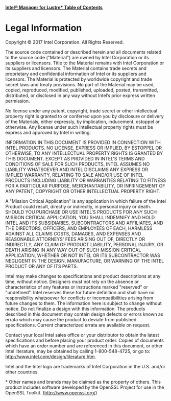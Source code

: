 <a href="../README.md">**Intel® Manager for Lustre\* Table of Contents**</a>
# <a id="15.0"></a>Legal Information

Copyright © 2017 Intel Corporation. All Rights Reserved.

The source code contained or described herein and all documents related to the source code ("Material") are owned by Intel Corporation or its suppliers or licensors. Title to the Material remains with Intel Corporation or its suppliers and licensors. The Material contains trade secrets and proprietary and confidential information of Intel or its suppliers and licensors. The Material is protected by worldwide copyright and trade secret laws and treaty provisions. No part of the Material may be used, copied, reproduced, modified, published, uploaded, posted, transmitted, distributed, or disclosed in any way without Intel’s prior express written permission.

No license under any patent, copyright, trade secret or other intellectual property right is granted to or conferred upon you by disclosure or delivery of the Materials, either expressly, by implication, inducement, estoppel or otherwise. Any license under such intellectual property rights must be express and approved by Intel in writing.

INFORMATION IN THIS DOCUMENT IS PROVIDED IN CONNECTION WITH INTEL PRODUCTS. NO LICENSE, EXPRESS OR IMPLIED, BY ESTOPPEL OR OTHERWISE, TO ANY INTELLECTUAL PROPERTY RIGHTS IS GRANTED BY THIS DOCUMENT. EXCEPT AS PROVIDED IN INTEL'S TERMS AND CONDITIONS OF SALE FOR SUCH PRODUCTS, INTEL ASSUMES NO LIABILITY WHATSOEVER AND INTEL DISCLAIMS ANY EXPRESS OR IMPLIED WARRANTY, RELATING TO SALE AND/OR USE OF INTEL PRODUCTS INCLUDING LIABILITY OR WARRANTIES RELATING TO FITNESS FOR A PARTICULAR PURPOSE, MERCHANTABILITY, OR INFRINGEMENT OF ANY PATENT, COPYRIGHT OR OTHER INTELLECTUAL PROPERTY RIGHT.

A "Mission Critical Application" is any application in which failure of the Intel Product could result, directly or indirectly, in personal injury or death. SHOULD YOU PURCHASE OR USE INTEL'S PRODUCTS FOR ANY SUCH MISSION CRITICAL APPLICATION, YOU SHALL INDEMNIFY AND HOLD INTEL AND ITS SUBSIDIARIES, SUBCONTRACTORS AND AFFILIATES, AND THE DIRECTORS, OFFICERS, AND EMPLOYEES OF EACH, HARMLESS AGAINST ALL CLAIMS COSTS, DAMAGES, AND EXPENSES AND REASONABLE ATTORNEYS' FEES ARISING OUT OF, DIRECTLY OR INDIRECTLY, ANY CLAIM OF PRODUCT LIABILITY, PERSONAL INJURY, OR DEATH ARISING IN ANY WAY OUT OF SUCH MISSION CRITICAL APPLICATION, WHETHER OR NOT INTEL OR ITS SUBCONTRACTOR WAS NEGLIGENT IN THE DESIGN, MANUFACTURE, OR WARNING OF THE INTEL PRODUCT OR ANY OF ITS PARTS.

Intel may make changes to specifications and product descriptions at any time, without notice. Designers must not rely on the absence or characteristics of any features or instructions marked "reserved" or "undefined". Intel reserves these for future definition and shall have no responsibility whatsoever for conflicts or incompatibilities arising from future changes to them. The information here is subject to change without notice. Do not finalize a design with this information.
The products described in this document may contain design defects or errors known as errata which may cause the product to deviate from published specifications. Current characterized errata are available on request.

Contact your local Intel sales office or your distributor to obtain the latest specifications and before placing your product order.
Copies of documents which have an order number and are referenced in this document, or other Intel literature, may be obtained by calling 1-800-548-4725, or go to: http://www.intel.com/design/literature.htm.

Intel and the Intel logo are trademarks of Intel Corporation in the U.S. and/or other countries. 

\* Other names and brands may be claimed as the property of others.
This product includes software developed by the OpenSSL Project for use in the OpenSSL Toolkit. (http://www.openssl.org/)